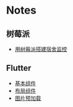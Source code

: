 # Notes

## 树莓派

- [用树莓派搭建宿舍监控](/notes/用树莓派搭建宿舍监控.md)

## Flutter

- [基本组件](/notes/Flutter/基本组件.md)
- [布局组件](/notes/Flutter/布局组件.md)
- [图片预加载](/notes/Flutter/图片预加载.md)
